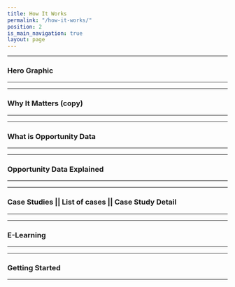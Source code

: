 ```yaml
---
title: How It Works
permalink: "/how-it-works/"
position: 2
is_main_navigation: true
layout: page
---
```


***
### Hero Graphic
***
***
### Why It Matters (copy)
***
***
### What is Opportunity Data
***
***
### Opportunity Data Explained
***
***
### Case Studies || List of cases || Case Study Detail
***
***
### E-Learning
***
***
### Getting Started
***